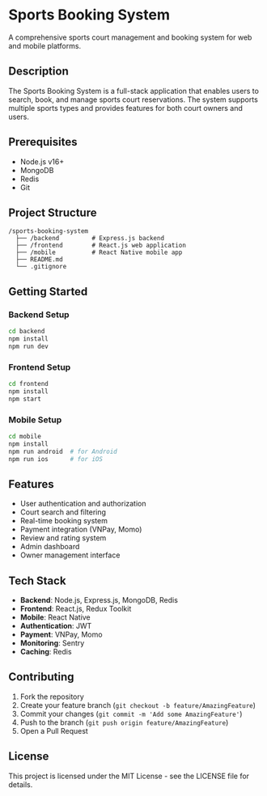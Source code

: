 # Sports Booking System

A comprehensive sports court management and booking system for web and mobile platforms.

## Description

The Sports Booking System is a full-stack application that enables users to search, book, and manage sports court reservations. The system supports multiple sports types and provides features for both court owners and users.

## Prerequisites

- Node.js v16+
- MongoDB
- Redis
- Git

## Project Structure

```
/sports-booking-system
  ├── /backend         # Express.js backend
  ├── /frontend        # React.js web application
  ├── /mobile          # React Native mobile app
  ├── README.md
  └── .gitignore
```

## Getting Started

### Backend Setup
```bash
cd backend
npm install
npm run dev
```

### Frontend Setup
```bash
cd frontend
npm install
npm start
```

### Mobile Setup
```bash
cd mobile
npm install
npm run android  # for Android
npm run ios      # for iOS
```

## Features

- User authentication and authorization
- Court search and filtering
- Real-time booking system
- Payment integration (VNPay, Momo)
- Review and rating system
- Admin dashboard
- Owner management interface

## Tech Stack

- **Backend**: Node.js, Express.js, MongoDB, Redis
- **Frontend**: React.js, Redux Toolkit
- **Mobile**: React Native
- **Authentication**: JWT
- **Payment**: VNPay, Momo
- **Monitoring**: Sentry
- **Caching**: Redis

## Contributing

1. Fork the repository
2. Create your feature branch (`git checkout -b feature/AmazingFeature`)
3. Commit your changes (`git commit -m 'Add some AmazingFeature'`)
4. Push to the branch (`git push origin feature/AmazingFeature`)
5. Open a Pull Request

## License

This project is licensed under the MIT License - see the LICENSE file for details. 